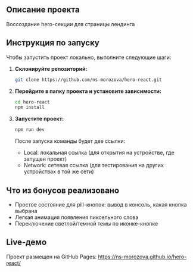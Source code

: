 ## **Описание проекта**

Воссоздание hero-секции для страницы лендинга

## **Инструкция по запуску**

Чтобы запустить проект локально, выполните следующие шаги:

1. **Склонируйте репозиторий:**
   ```bash
   git clone https://github.com/ns-morozova/hero-react.git 
2. **Перейдите в папку проекта и установите зависимости:**
   ```bash 
   cd hero-react
   npm install
3. **Запустите проект:**
   ```bash 
   npm run dev
   ```
   
   После запуска команды будет две ссылки:
   - Local: локальная ссылка (для открытия на устройстве, где запущен проект)
   - Network: сетевая ссылка (для тестирования на других устройствах в той же сети)

## **Что из бонусов реализовано**

- Простое состояние для pill-кнопок: вывод в консоль, какая кнопка выбрана
- Легкая анимация появления пиксельного слова
- Переключение светлой/темной темы по иконке-кнопке

## **Live-демо**

Проект размещен на GitHub Pages:
https://ns-morozova.github.io/hero-react/
